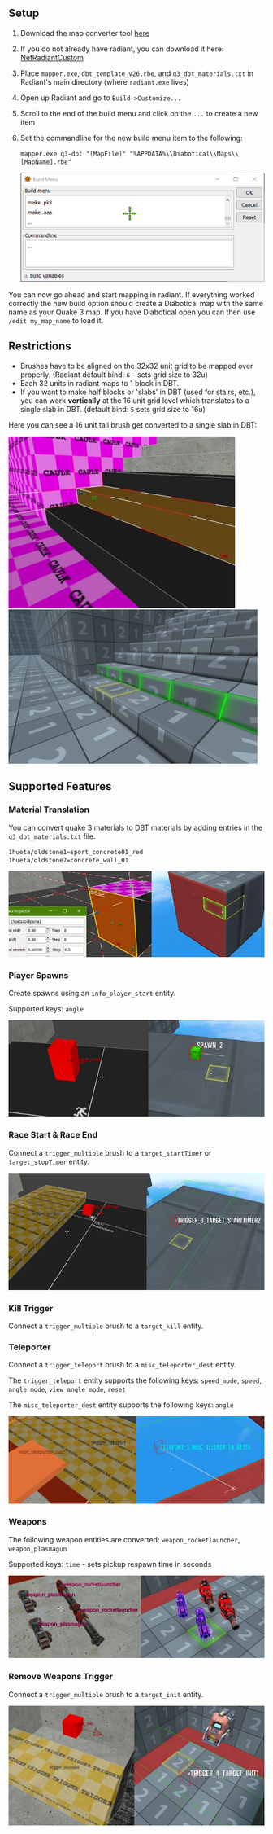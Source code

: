 ## Setup

1. Download the map converter tool [here](/downloads/mapper_v1_debug.7z)

2. If you do not already have radiant, you can download it here: [NetRadiantCustom](https://github.com/Garux/netradiant-custom/releases)

3. Place `mapper.exe`, `dbt_template_v26.rbe`, and `q3_dbt_materials.txt` in Radiant's main directory (where `radiant.exe` lives)

4. Open up Radiant and go to `Build->Customize...`

5. Scroll to the end of the build menu and click on the `...` to create a new item

6. Set the commandline for the new build menu item to the following:

   ```b
   mapper.exe q3-dbt "[MapFile]" "%APPDATA%\\Diabotical\\Maps\\[MapName].rbe"
   ```

   ![Image](q3-dbt-build-menu.gif)

You can now go ahead and start mapping in radiant. If everything worked correctly the new build option should create a Diabotical map with the same name as your Quake 3 map. If you have Diabotical open you can then use `/edit my_map_name` to load it.

## Restrictions

- Brushes have to be aligned on the 32x32 unit grid to be mapped over properly.  (Radiant default bind: `6` - sets grid size to 32u)
- Each 32 units in radiant maps to 1 block in DBT. 
- If you want to make half blocks or 'slabs' in DBT (used for stairs, etc.), you can work **vertically** at the 16 unit grid level which translates to a single slab in DBT. (default bind: `5` sets grid size to 16u)

Here you can see a 16 unit tall brush get converted to a single slab in DBT:

![16 unit step in radiant](radiant_16u_step.jpg)![DBT slab step](dbt_slab_step.jpg)



## Supported Features

### Material Translation

You can convert quake 3 materials to DBT materials by adding entries in the `q3_dbt_materials.txt` file.

```
1hueta/oldstone1=sport_concrete01_red
1hueta/oldstone7=concrete_wall_01
```

![Quake 3 material to DBT example](q3_dbt_materials.jpg)

### Player Spawns

Create spawns using an `info_player_start` entity.

Supported keys: `angle`

![Quake 3 spawn to DBT](q3_dbt_spawn.jpg)

### Race Start & Race End

Connect a `trigger_multiple` brush to a `target_startTimer` or `target_stopTimer` entity.

![quake 3 to dbt race start](q3_dbt_race_start.jpg)

### Kill Trigger

Connect a `trigger_multiple` brush to a `target_kill` entity.

### Teleporter

Connect a `trigger_teleport` brush to a `misc_teleporter_dest` entity.

The `trigger_teleport` entity supports the following keys: `speed_mode`, `speed`, `angle_mode`, `view_angle_mode`, `reset`

The `misc_teleporter_dest` entity supports the following keys: `angle`

![quake 3 to dbt teleporter](q3_dbt_teleporter.jpg)

### Weapons

The following weapon entities are converted: `weapon_rocketlauncher`, `weapon_plasmagun`

Supported keys: `time` - sets pickup respawn time in seconds

![quake 3 to dbt weapons](q3_dbt_weps.jpg)

### Remove Weapons Trigger

Connect a `trigger_multiple` brush to a `target_init` entity.

![quake3 to dbt reset weps](q3_dbt_reset_weps.jpg)

